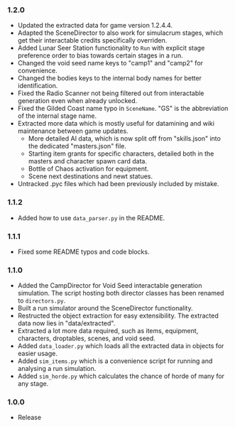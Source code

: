 ### 1.2.0

* Updated the extracted data for game version 1.2.4.4.
* Adapted the SceneDirector to also work for simulacrum stages, which get their interactable credits specifically overriden.
* Added Lunar Seer Station functionality to `Run` with explicit stage preference order to bias towards certain stages in a run.
* Changed the void seed name keys to "camp1" and "camp2" for convenience.
* Changed the bodies keys to the internal body names for better identification.
* Fixed the Radio Scanner not being filtered out from interactable generation even when already unlocked.
* Fixed the Gilded Coast name typo in `SceneName`. "GS" is the abbreviation of the internal stage name.
* Extracted more data which is mostly useful for datamining and wiki maintenance between game updates.
  * More detailed AI data, which is now split off from "skills.json" into the dedicated "masters.json" file.
  * Starting item grants for specific characters, detailed both in the masters and character spawn card data.
  * Bottle of Chaos activation for equipment.
  * Scene next destinations and newt statues.
* Untracked .pyc files which had been previously included by mistake.

### 1.1.2

* Added how to use `data_parser.py` in the README.

### 1.1.1

* Fixed some README typos and code blocks.

### 1.1.0

* Added the CampDirector for Void Seed interactable generation simulation. The script hosting both director classes has been renamed to `directors.py`.
* Built a run simulator around the SceneDirector functionality.
* Restructed the object extraction for easy extensibility. The extracted data now lies in "data/extracted".
* Extracted a lot more data required, such as items, equipment, characters, droptables, scenes, and void seed.
* Added `data_loader.py` which loads all the extracted data in objects for easier usage.
* Added `sim_items.py` which is a convenience script for running and analysing a run simulation.
* Added `sim_horde.py` which calculates the chance of horde of many for any stage.

### 1.0.0

* Release